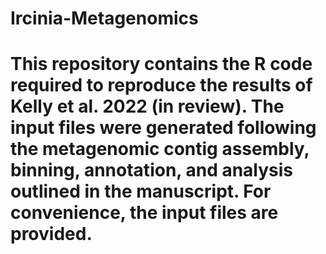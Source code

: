 # Ircinia-Metagenomics
# This repository contains the R code required to reproduce the results of Kelly et al. 2022 (in review). The input files were generated following the metagenomic contig assembly, binning, annotation, and analysis outlined in the manuscript. For convenience, the input files are provided.
